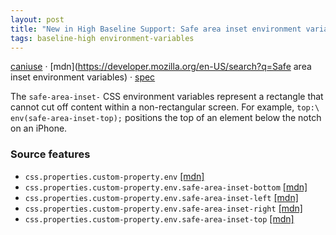 ```yaml
---
layout: post
title: "New in High Baseline Support: Safe area inset environment variables"
tags: baseline-high environment-variables
---
```


[caniuse](https://caniuse.com/?search=safe-area-inset) · [mdn](https://developer.mozilla.org/en-US/search?q=Safe area inset environment variables) · [spec](https://drafts.csswg.org/css-env-1/#safe-area-insets)

The `safe-area-inset-` CSS environment variables represent a rectangle that cannot cut off content within a non-rectangular screen. For example, `top:\ env(safe-area-inset-top);` positions the top of an element below the notch on an iPhone.

### Source features

- ``css.properties.custom-property.env`` [[mdn]](https://developer.mozilla.org/en-US/search?q=css.properties.custom-property.env)
- ``css.properties.custom-property.env.safe-area-inset-bottom`` [[mdn]](https://developer.mozilla.org/en-US/search?q=css.properties.custom-property.env.safe-area-inset-bottom)
- ``css.properties.custom-property.env.safe-area-inset-left`` [[mdn]](https://developer.mozilla.org/en-US/search?q=css.properties.custom-property.env.safe-area-inset-left)
- ``css.properties.custom-property.env.safe-area-inset-right`` [[mdn]](https://developer.mozilla.org/en-US/search?q=css.properties.custom-property.env.safe-area-inset-right)
- ``css.properties.custom-property.env.safe-area-inset-top`` [[mdn]](https://developer.mozilla.org/en-US/search?q=css.properties.custom-property.env.safe-area-inset-top)
